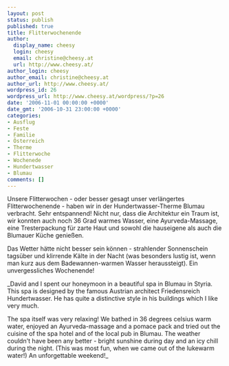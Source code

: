 ```yaml
---
layout: post
status: publish
published: true
title: Flitterwochenende
author:
  display_name: cheesy
  login: cheesy
  email: christine@cheesy.at
  url: http://www.cheesy.at/
author_login: cheesy
author_email: christine@cheesy.at
author_url: http://www.cheesy.at/
wordpress_id: 26
wordpress_url: http://www.cheesy.at/wordpress/?p=26
date: '2006-11-01 00:00:00 +0000'
date_gmt: '2006-10-31 23:00:00 +0000'
categories:
- Ausflug
- Feste
- Familie
- Österreich
- Therme
- Flitterwoche
- Wochenede
- Hundertwasser
- Blumau
comments: []
---
```

<!--:de-->Unsere Flitterwochen - oder besser gesagt unser verlängertes Flitterwochenende - haben wir in der Hundertwasser-Therme Blumau verbracht. Sehr entspannend! Nicht nur, dass die Architektur ein Traum ist, wir konnten auch noch 36 Grad warmes Wasser, eine Ayurveda-Massage, eine Tresterpackung für zarte Haut und sowohl die hauseigene als auch die Blumauer Küche genießen.
Das Wetter hätte nicht besser sein können - strahlender Sonnenschein tagsüber und klirrende Kälte in der Nacht (was besonders lustig ist, wenn man kurz aus dem Badewannen-warmen Wasser heraussteigt). Ein unvergessliches Wochenende!
<!--:--><!--:en--> _David and I spent our honeymoon in a beautiful spa in Blumau in Styria. This spa is designed by the famous Austrian architect Friedensreich Hundertwasser. He has quite a distinctive style in his buildings which I like very much.
The spa itself was very relaxing! We bathed in 36 degrees celsius warm water, enjoyed an Ayurveda-massage and a pomace pack and tried out the cuisine of the spa hotel and of the local pub in Blumau.
The weather couldn't have been any better - bright sunshine during day and an icy chill during the night. (This was most fun, when we came out of the lukewarm water!) An unforgettable weekend!_
<!--:-->
